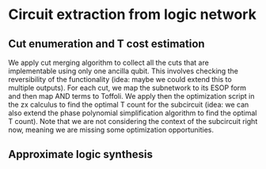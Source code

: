 Circuit extraction from logic network
=====================================

Cut enumeration and T cost estimation
-------------------------------------

We apply cut merging algorithm to collect all the cuts that are implementable using only one ancilla qubit. This involves checking the reversibility of the functionality (idea: maybe we could extend this to multiple outputs). For each cut, we map the subnetwork to its ESOP form and then map AND terms to Toffoli. We apply then the optimization script in the zx calculus to find the optimal T count for the subcircuit (idea: we can also extend the phase polynomial simplification algorithm to find the optimal T count). Note that we are not considering the context of the subcircuit right now, meaning we are missing some optimization opportunities. 

Approximate logic synthesis
---------------------------



